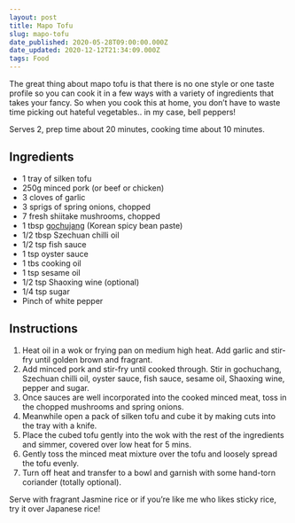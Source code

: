 ```yaml
---
layout: post
title: Mapo Tofu
slug: mapo-tofu
date_published: 2020-05-28T09:00:00.000Z
date_updated: 2020-12-12T21:34:09.000Z
tags: Food
---
```


The great thing about mapo tofu is that there is no one style or one taste profile so you can cook it in a few ways with a variety of ingredients that takes your fancy. So when you cook this at home, you don’t have to waste time picking out hateful vegetables.. in my case, bell peppers!

Serves 2, prep time about 20 minutes, cooking time about 10 minutes.

## Ingredients

- 1 tray of silken tofu
- 250g minced pork (or beef or chicken)
- 3 cloves of garlic
- 3 sprigs of spring onions, chopped
- 7 fresh shiitake mushrooms, chopped
- 1 tbsp [gochujang](https://en.wikipedia.org/wiki/Gochujang) (Korean spicy bean paste)
- 1/2 tbsp Szechuan chilli oil
- 1/2 tsp fish sauce
- 1 tsp oyster sauce
- 1 tbs cooking oil
- 1 tsp sesame oil
- 1/2 tsp Shaoxing wine (optional)
- 1/4 tsp sugar
- Pinch of white pepper

## Instructions

1. Heat oil in a wok or frying pan on medium high heat. Add garlic and stir-fry until golden brown and fragrant.
2. Add minced pork and stir-fry until cooked through. Stir in gochuchang, Szechuan chilli oil, oyster sauce, fish sauce, sesame oil, Shaoxing wine, pepper and sugar.
3. Once sauces are well incorporated into the cooked minced meat, toss in the chopped mushrooms and spring onions.
4. Meanwhile open a pack of silken tofu and cube it by making cuts into the tray with a knife.
5. Place the cubed tofu gently into the wok with the rest of the ingredients and simmer, covered over low heat for 5 mins.
6. Gently toss the minced meat mixture over the tofu and loosely spread the tofu evenly.
7. Turn off heat and transfer to a bowl and garnish with some hand-torn coriander (totally optional).

Serve with fragrant Jasmine rice or if you’re like me who likes sticky rice, try it over Japanese rice!
